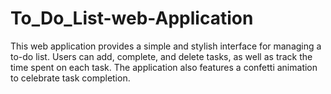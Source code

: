 # To_Do_List-web-Application
This web application provides a simple and stylish interface for managing a to-do list. Users can add, complete, and delete tasks, as well as track the time spent on each task. The application also features a confetti animation to celebrate task completion.
